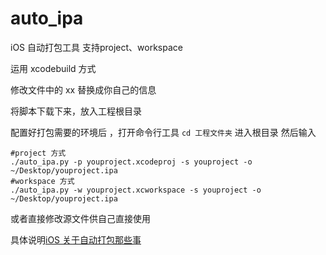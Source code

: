 # auto_ipa
iOS 自动打包工具 支持project、workspace

运用 xcodebuild 方式

修改文件中的 xx 替换成你自己的信息

将脚本下载下来，放入工程根目录

配置好打包需要的环境后 ，打开命令行工具 `cd 工程文件夹` 进入根目录 
然后输入  
```
#project 方式
./auto_ipa.py -p youproject.xcodeproj -s youproject -o ~/Desktop/youproject.ipa
#workspace 方式
./auto_ipa.py -w youproject.xcworkspace -s youproject -o ~/Desktop/youproject.ipa
```
或者直接修改源文件供自己直接使用

具体说明[iOS 关于自动打包那些事](http://www.jianshu.com/p/9629b4049766)
